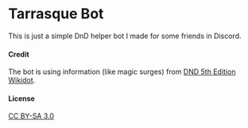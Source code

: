 # Tarrasque Bot

This is just a simple DnD helper bot I made for some friends in Discord.


#### Credit

The bot is using information (like magic surges) from [DND 5th Edition Wikidot](http://dnd5e.wikidot.com/sorcerer:wild-magic).


#### License

[CC BY-SA 3.0](https://creativecommons.org/licenses/by-sa/3.0/)